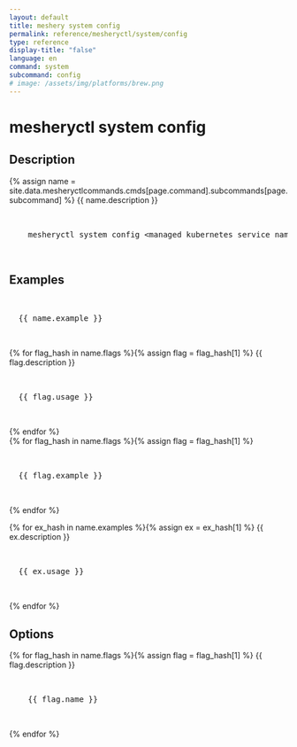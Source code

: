 ```yaml
---
layout: default
title: meshery system config
permalink: reference/mesheryctl/system/config
type: reference
display-title: "false"
language: en
command: system
subcommand: config
# image: /assets/img/platforms/brew.png
---
```


<!-- Copy this template to create individual doc pages for each mesheryctl commands -->

<!-- Name of the command -->
# mesheryctl system config

## Description

{% assign name = site.data.mesheryctlcommands.cmds[page.command].subcommands[page.subcommand] %}
{{ name.description }}

<!-- Basic usage of the command -->
<pre class="codeblock-pre">
  <div class="codeblock">
    mesheryctl system config &#60;managed kubernetes service name&#62; [flags]
  </div>
</pre>

## Examples

<pre class="codeblock-pre">
  <div class="codeblock">
  {{ name.example }}
  </div>
</pre>
{% for flag_hash in name.flags %}{% assign flag = flag_hash[1] %}
{{ flag.description }}
<pre class="codeblock-pre">
  <div class="codeblock">
  {{ flag.usage }}
  </div>
</pre>
{% endfor %}
<br/>
{% for flag_hash in name.flags %}{% assign flag = flag_hash[1] %}
<pre class="codeblock-pre">
  <div class="codeblock">
  {{ flag.example }}
  </div>
</pre>
{% endfor %}
<br />

{% for ex_hash in name.examples %}{% assign ex = ex_hash[1] %}
{{ ex.description }}
<pre class="codeblock-pre">
  <div class="codeblock">
  {{ ex.usage }}
  </div>
</pre>
{% endfor %}
<br/>

<!-- Options/Flags available in this command -->
## Options

{% for flag_hash in name.flags %}{% assign flag = flag_hash[1] %}
{{ flag.description }}
<pre class="codeblock-pre">
  <div class="codeblock">
    {{ flag.name }}
  </div>
</pre>
{% endfor %}
<br/>
